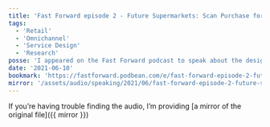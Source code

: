 ```yaml
---
title: 'Fast Forward episode 2 - Future Supermarkets: Scan Purchase for Maximum Score'
tags:
  - 'Retail'
  - 'Omnichannel'
  - 'Service Design'
  - 'Research'
posse: 'I appeared on the Fast Forward podcast to speak about the design of retail grocery shopping experiences.'
date: '2021-06-10'
bookmark: 'https://fastforward.podbean.com/e/fast-forward-episode-2-future-supermarkets-scan-purchase-for-maximum-score/'
mirror: '/assets/audio/speaking/2021/06/fast-forward-episode-2-future-supermarkets-scan-purchase-for-maximum-score.mp3'
---
```


If you’re having trouble finding the audio, I’m providing [a mirror of the original file]({{ mirror }})